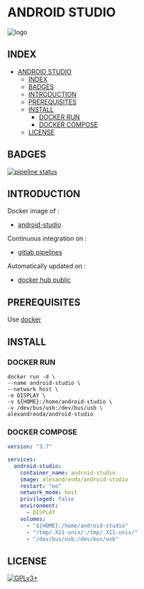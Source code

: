 # ANDROID STUDIO

![logo](https://assets.gitlab-static.net/uploads/-/system/project/avatar/12904438/Android-Studio-3.3-1.png)

## INDEX

- [ANDROID STUDIO](#android-studio)
  - [INDEX](#index)
  - [BADGES](#badges)
  - [INTRODUCTION](#introduction)
  - [PREREQUISITES](#prerequisites)
  - [INSTALL](#install)
    - [DOCKER RUN](#docker-run)
    - [DOCKER COMPOSE](#docker-compose)
  - [LICENSE](#license)

## BADGES

[![pipeline status](https://gitlab.com/oda-alexandre/android-studio/badges/master/pipeline.svg)](https://gitlab.com/oda-alexandre/android-studio/commits/master)

## INTRODUCTION

Docker image of :

- [android-studio](https://developer.android.com/studio)

Continuous integration on :

- [gitlab pipelines](https://gitlab.com/oda-alexandre/android-studio/pipelines)

Automatically updated on :

- [docker hub public](https://hub.docker.com/r/alexandreoda/android-studio/)

## PREREQUISITES

Use [docker](https://www.docker.com)

## INSTALL

### DOCKER RUN

```\
docker run -d \
--name android-studio \
--network host \
-e DISPLAY \
-v ${HOME}:/home/android-studio \
-v /dev/bus/usb:/dev/bus/usb \
alexandreoda/android-studio
```

### DOCKER COMPOSE

```yml
version: "3.7"

services:
  android-studio:
    container_name: android-studio
    image: alexandreoda/android-studio
    restart: "no"
    network_mode: host
    privileged: false
    environment:
      - DISPLAY
    volumes:
      - "${HOME}:/home/android-studio"
      - "/tmp/.X11-unix/:/tmp/.X11-unix/"
      - "/dev/bus/usb:/dev/bus/usb"
```

## LICENSE

[![GPLv3+](http://gplv3.fsf.org/gplv3-127x51.png)](https://gitlab.com/oda-alexandre/android-studio/blob/master/LICENSE)
